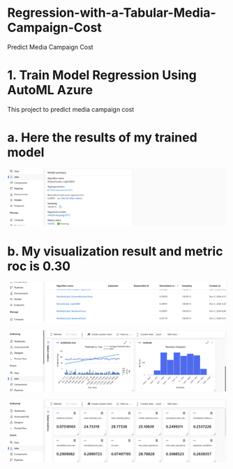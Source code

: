 # Regression-with-a-Tabular-Media-Campaign-Cost
Predict Media Campaign Cost 


# 1. Train Model Regression Using AutoML Azure
   
This project to predict media campaign cost



# a. Here the results of my trained model


![photo](https://github.com/barirahzainalabidin/Regression-with-a-Tabular-Media-Campaign-Cost/blob/main/img/Screenshot%202024-11-06%2007.16.56.png)



# b. My visualization result and metric roc is 0.30


![photo](https://github.com/barirahzainalabidin/Regression-with-a-Tabular-Media-Campaign-Cost/blob/main/img/Screenshot%202024-11-06%2007.16.20.png)


![photo](https://github.com/barirahzainalabidin/Regression-with-a-Tabular-Media-Campaign-Cost/blob/main/img/Screenshot%202024-11-06%2007.12.30.png)


![photo](https://github.com/barirahzainalabidin/Regression-with-a-Tabular-Media-Campaign-Cost/blob/main/img/Screenshot%202024-11-06%2007.12.06.png)
